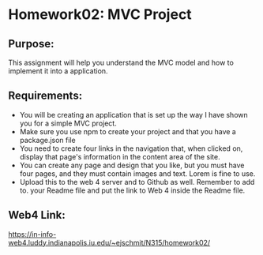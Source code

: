 # Homework02: MVC Project

## Purpose:
This assignment will help you understand the MVC model and how to implement it into a application. 

## Requirements:
* You will be creating an application that is set up the way I have shown you for a simple MVC project. 
* Make sure you use npm to create your project and that you have a package.json file
* You need to create four links in the navigation that, when clicked on, display that page's information in the content area of the site.
* You can create any page and design that you like, but you must have four pages, and they must contain images and text. Lorem is fine to use. 
* Upload this to the web 4 server and to Github as well. Remember to add to. your Readme file and put the link to Web 4 inside the Readme file.

## Web4 Link:
https://in-info-web4.luddy.indianapolis.iu.edu/~ejschmit/N315/homework02/ 
